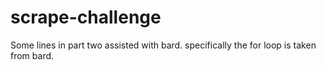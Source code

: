 # scrape-challenge
Some lines in part two assisted with bard.
specifically the for loop is taken from bard.
